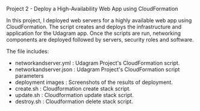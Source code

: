 Project 2 - Deploy a High-Availability Web App using CloudFormation


In this project, I deployed web servers for a highly available web app using CloudFormation. The script creates and deploys the infrastructure and application for the Udagram app. Once the scripts are run, networking components are deployed followed by servers, security roles and software.


The file includes:
* networkandserver.yml : Udagram Project's CloudFormation script.
* networkandserver.json : Udagram Project's CloudFormation script parameters
* deployment images : Screenshots of the results of deployment.
* create.sh : Cloudformation create stack script. 
* update.sh : Cloudformation update stack script.
* destroy.sh : Cloudformation delete stack script.



